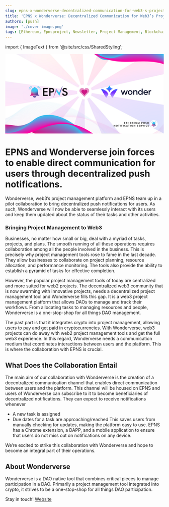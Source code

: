 ```yaml
---
slug: epns-x-wonderverse-decentralized-communication-for-web3-s-project-manager
title: 'EPNS x Wonderverse: Decentralized Communication for Web3’s Project Manager'
authors: [push]
image: './cover-image.png'
tags: [Ethereum, Epnsproject, Newsletter, Project Management, Blockchain]
---
```

import { ImageText } from '@site/src/css/SharedStyling';

![Cover image of EPNS x Wonderverse: Decentralized Communication for Web3’s Project Manager](./cover-image.png)

<!--customheaderpoint-->
# EPNS and Wonderverse join forces to enable direct communication for users through decentralized push notifications.

Wonderverse, web3’s project management platform and EPNS team up in a pilot collaboration to bring decentralized push notifications for users. As such, Wonderverse will now be able to seamlessly interact with its users and keep them updated about the status of their tasks and other activities.

<!--truncate-->

### Bringing Project Management to Web3
Businesses, no matter how small or big, deal with a myriad of tasks, projects, and plans. The smooth running of all these operations requires collaboration among all the people involved in the business. This is precisely why project management tools rose to fame in the last decade. They allow businesses to collaborate on project planning, resource allocation, and performance monitoring. The tools also provide the ability to establish a pyramid of tasks for effective completion.

However, the popular project management tools of today are centralized and more suited for web2 projects. The decentralized web3 community that is now swarming with innovative projects, needs a decentralized project management tool and Wonderverse fills this gap. It is a web3 project management platform that allows DAOs to manage and track their workflows. From allocating tasks to managing resources and people, Wonderverse is a one-stop-shop for all things DAO management.

The past part is that it integrates crypto into project management, allowing users to pay and get paid in cryptocurrencies. With Wonderverse, web3 projects can do away with web2 project management tools and get the full web3 experience. In this regard, Wonderverse needs a communication medium that coordinates interactions between users and the platform. This is where the collaboration with EPNS is crucial.

## What Does the Collaboration Entail
The main aim of our collaboration with Wonderverse is the creation of a decentralized communication channel that enables direct communication between users and the platform. This channel will be housed on EPNS and users of Wonderverse can subscribe to it to become beneficiaries of decentralized notifications. They can expect to receive notifications whenever

- A new task is assigned
- Due dates for a task are approaching/reached
This saves users from manually checking for updates, making the platform easy to use. EPNS has a Chrome extension, a DAPP, and a mobile application to ensure that users do not miss out on notifications on any device.

We’re excited to strike this collaboration with Wonderverse and hope to become an integral part of their operations.


## About Wonderverse
Wonderverse is a DAO native tool that combines critical pieces to manage participation in a DAO. Primarily a project management tool integrated into crypto, it strives to be a one-stop-shop for all things DAO participation.

Stay in touch! [Website](https://www.wonderverse.xyz/)


